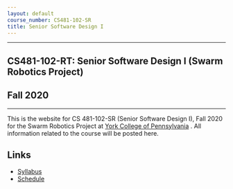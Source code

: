 ```yaml
---
layout: default
course_number: CS481-102-SR
title: Senior Software Design I
---
```


--- --- --- --- --- --- --- --- --- --- --- --- --- --- --- --- --- --- --- --- --- --- --- ---

## CS481-102-RT: Senior Software Design I (Swarm Robotics Project)

## Fall 2020

--- --- --- --- --- --- --- --- --- --- --- --- --- --- --- --- --- --- --- --- --- --- --- ---

This is the website for CS 481-102-SR (Senior Software Design I), Fall 2020 for the Swarm Robotics Project at [York College of Pennsylvania](http://www.ycp.edu) .  All information related to the course will be posted here.

## Links

* [Syllabus](syllabus.html)
* [Schedule](schedule.html)